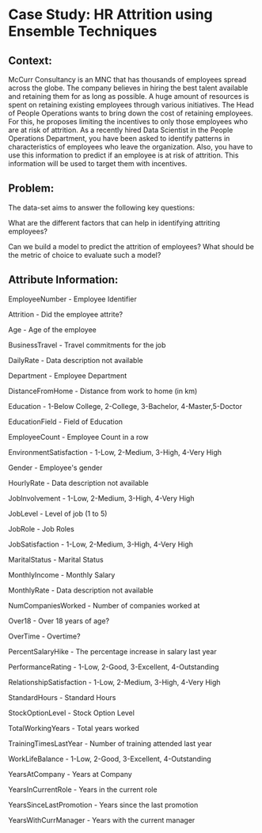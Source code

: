 
# Case Study: HR Attrition using Ensemble Techniques

## Context:

McCurr Consultancy is an MNC that has thousands of employees spread across the globe. The company believes in hiring the best talent available and retaining them for as long as possible. A huge amount of resources is spent on retaining existing employees through various initiatives. The Head of People Operations wants to bring down the cost of retaining employees. For this, he proposes limiting the incentives to only those employees who are at risk of attrition. As a recently hired Data Scientist in the People Operations Department, you have been asked to identify patterns in characteristics of employees who leave the organization. Also, you have to use this information to predict if an employee is at risk of attrition. This information will be used to target them with incentives.
 

## Problem:

The data-set aims to answer the following key questions:

What are the different factors that can help in identifying attriting employees?

Can we build a model to predict the attrition of employees? What should be the metric of choice to evaluate such a model?


## Attribute Information:
EmployeeNumber - Employee Identifier

Attrition - Did the employee attrite?

Age - Age of the employee

BusinessTravel - Travel commitments for the job

DailyRate - Data description not available

Department - Employee Department

DistanceFromHome - Distance from work to home (in km)

Education - 1-Below College, 2-College, 3-Bachelor, 4-Master,5-Doctor

EducationField - Field of Education

EmployeeCount - Employee Count in a row

EnvironmentSatisfaction - 1-Low, 2-Medium, 3-High, 4-Very High

Gender - Employee's gender

HourlyRate - Data description not available

JobInvolvement - 1-Low, 2-Medium, 3-High, 4-Very High

JobLevel - Level of job (1 to 5)

JobRole - Job Roles

JobSatisfaction - 1-Low, 2-Medium, 3-High, 4-Very High

MaritalStatus - Marital Status

MonthlyIncome - Monthly Salary

MonthlyRate - Data description not available

NumCompaniesWorked - Number of companies worked at

Over18 - Over 18 years of age?

OverTime - Overtime?

PercentSalaryHike - The percentage increase in salary last year

PerformanceRating - 1-Low, 2-Good, 3-Excellent, 4-Outstanding

RelationshipSatisfaction - 1-Low, 2-Medium, 3-High, 4-Very High

StandardHours - Standard Hours

StockOptionLevel - Stock Option Level

TotalWorkingYears - Total years worked

TrainingTimesLastYear - Number of training attended last year

WorkLifeBalance - 1-Low, 2-Good, 3-Excellent, 4-Outstanding

YearsAtCompany - Years at Company

YearsInCurrentRole - Years in the current role

YearsSinceLastPromotion - Years since the last promotion

YearsWithCurrManager - Years with the current manager 
